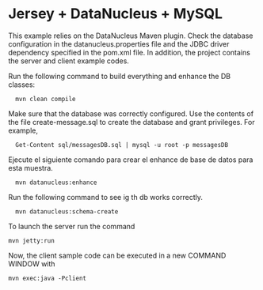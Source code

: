 Jersey + DataNucleus + MySQL
============================

This example relies on the DataNucleus Maven plugin. Check the database configuration in the datanucleus.properties file and the JDBC driver dependency specified in the pom.xml file. In addition, the project contains the server and client example codes.

Run the following command to build everything and enhance the DB classes:

      mvn clean compile

Make sure that the database was correctly configured. Use the contents of the file create-message.sql to create the database and grant privileges. For example,

      Get-Content sql/messagesDB.sql | mysql -u root -p messagesDB

Ejecute el siguiente comando para crear el enhance de base de datos para esta muestra.

      mvn datanucleus:enhance


Run the following command to see ig th db works correctly.

      mvn datanucleus:schema-create


To launch the server run the command

    mvn jetty:run

Now, the client sample code can be executed in a new COMMAND WINDOW with

    mvn exec:java -Pclient

